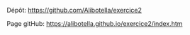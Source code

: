 Dépôt: https://github.com/Alibotella/exercice2

Page gitHub: https://alibotella.github.io/exercice2/index.htm